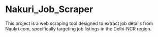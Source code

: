 # Nakuri_Job_Scraper
This project is a web scraping tool designed to extract job details from Naukri.com, specifically targeting job listings in the Delhi-NCR region.
